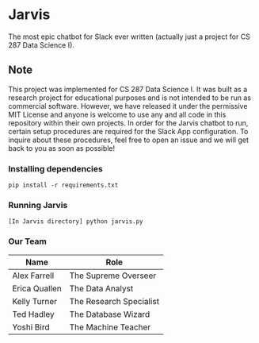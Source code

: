 # Jarvis
The most epic chatbot for Slack ever written (actually just a project for CS 287 Data Science I).

## Note 
This project was implemented for CS 287 Data Science I. It was built as a research project for educational purposes and is not intended to be
run as commercial software. However, we have released it under the permissive MIT License and anyone is welcome to use any and all code in this
repository within their own projects. In order for the Jarvis chatbot to run, certain setup procedures are required for the Slack App configuration.
To inquire about these procedures, feel free to open an issue and we will get back to you as soon as possible!

### Installing dependencies 
```
pip install -r requirements.txt
```

### Running Jarvis
```
[In Jarvis directory] python jarvis.py
```

### Our Team
| Name          | Role                     |
|---------------|------------------------- |
| Alex Farrell  | The Supreme Overseer     |
| Erica Quallen | The Data Analyst         |
| Kelly Turner  | The Research Specialist  |
| Ted Hadley    | The Database Wizard      |
| Yoshi Bird    | The Machine Teacher      |
